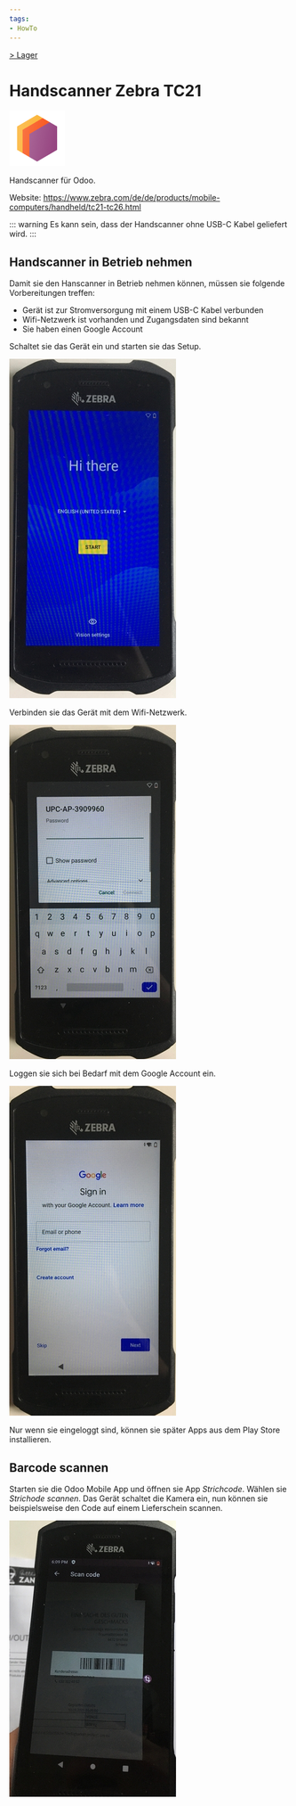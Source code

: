 ```yaml
---
tags:
- HowTo
---
```

[> Lager](Lager.md)
# Handscanner Zebra TC21
![icons_odoo_stock](assets/icons_odoo_stock.png)

Handscanner für Odoo.

Website: <https://www.zebra.com/de/de/products/mobile-computers/handheld/tc21-tc26.html>

::: warning
Es kann sein, dass der Handscanner ohne USB-C Kabel geliefert wird.
:::

## Handscanner in Betrieb nehmen

Damit sie den Hanscanner in Betrieb nehmen können, müssen sie folgende Vorbereitungen treffen:

* Gerät ist zur Stromversorgung mit einem USB-C Kabel verbunden
* Wifi-Netzwerk ist vorhanden und Zugangsdaten sind bekannt 
* Sie haben einen Google Account

Schaltet sie das Gerät ein und starten sie das Setup.

![](assets/Hanscanner%20Zebra%20TC21%20Setup.jpg)

Verbinden sie das Gerät mit dem Wifi-Netzwerk.

![](assets/Hanscanner%20Zebra%20TC21%20Wifi.jpg)

Loggen sie sich bei Bedarf mit dem Google Account ein.

![](assets/Hanscanner%20Zebra%20TC21%20Google%20Login.jpg)

Nur wenn sie eingeloggt sind, können sie später Apps aus dem Play Store installieren.

## Barcode scannen

Starten sie die Odoo Mobile App und öffnen sie App *Strichcode*. Wählen sie *Strichode scannen*. Das Gerät schaltet die Kamera ein, nun können sie beispielsweise den Code auf einem Lieferschein scannen.

![](assets/Handscanner%20Zebra%20TC21%20Scan.jpg)

